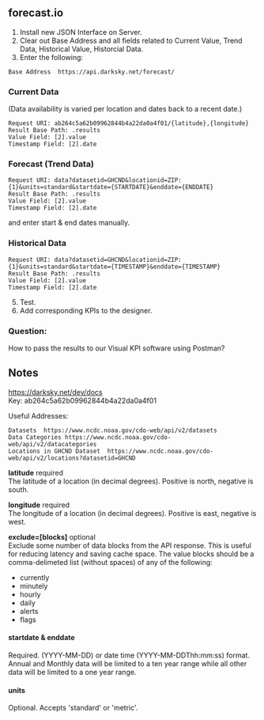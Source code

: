  ## forecast.io
 
 1. Install new JSON Interface on Server.</br>
 2. Clear out Base Address and all fields related to Current Value, Trend Data, Historical Value, Historcial Data.</br>
 4. Enter the following:</br>
 ```
 Base Address  https://api.darksky.net/forecast/
 ```
 
 ### Current Data
 (Data availability is varied per location and dates back to a recent date.)
 ```
 Request URI: ab264c5a62b09962844b4a22da0a4f01/{latitude},{longitude}
 Result Base Path: .results
 Value Field: [2].value
 Timestamp Field: [2].date
  ```
  
 ### Forecast (Trend Data)
 ```
 Request URI: data?datasetid=GHCND&locationid=ZIP:{1}&units=standard&startdate={STARTDATE}&enddate={ENDDATE}
 Result Base Path: .results
 Value Field: [2].value
 Timestamp Field: [2].date
 ```
 and enter start & end dates manually.
 
 ### Historical Data
 ```
 Request URI: data?datasetid=GHCND&locationid=ZIP:{1}&units=standard&startdate={TIMESTAMP}&enddate={TIMESTAMP}
 Result Base Path: .results
 Value Field: [2].value
 Timestamp Field: [2].date
 ```
 
 5. Test.
 6. Add corresponding KPIs to the designer.

### Question:
How to pass the results to our Visual KPI software using Postman?

## Notes
https://darksky.net/dev/docs
</br>Key:	ab264c5a62b09962844b4a22da0a4f01

 Useful Addresses:
 ```
 Datasets  https://www.ncdc.noaa.gov/cdo-web/api/v2/datasets
 Data Categories https://www.ncdc.noaa.gov/cdo-web/api/v2/datacategories
 Locations in GHCND Dataset  https://www.ncdc.noaa.gov/cdo-web/api/v2/locations?datasetid=GHCND
 ```
<b>latitude</b> required</br>
The latitude of a location (in decimal degrees). Positive is north, negative is south.

<b>longitude</b> required</br>
The longitude of a location (in decimal degrees). Positive is east, negative is west.

<b>exclude=[blocks]</b> optional</br>
Exclude some number of data blocks from the API response. This is useful for reducing latency and saving cache space. The value blocks should be a comma-delimeted list (without spaces) of any of the following:

* currently
* minutely
* hourly
* daily
* alerts
* flags


#### startdate & enddate
Required. (YYYY-MM-DD) or date time (YYYY-MM-DDThh:mm:ss) format. Annual and Monthly data will be limited to a ten year range while all other data will be limited to a one year range.

#### units
Optional. Accepts 'standard' or 'metric'.
